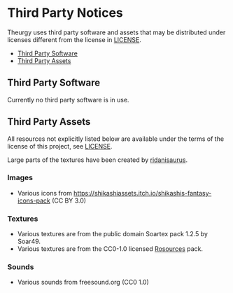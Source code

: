 # Third Party Notices
Theurgy uses third party software and assets that may be distributed under licenses different from the license in [LICENSE](./LICENSE).

* [Third Party Software](#third-party-software)
* [Third Party Assets](#third-party-assets)

## Third Party Software
Currently no third party software is in use.

## Third Party Assets
All resources not explicitly listed below are available under the terms of the license of this project, see [LICENSE](./LICENSE).

Large parts of the textures have been created by [ridanisaurus](https://www.curseforge.com/members/ridanisaurus/followers).

### Images
- Various icons from https://shikashiassets.itch.io/shikashis-fantasy-icons-pack (CC BY 3.0)

### Textures
- Various textures are from the public domain Soartex pack 1.2.5 by Soar49.
- Various textures are from the CC0-1.0 licensed [Rosources](https://github.com/Richienb/Rosources) pack.

### Sounds
- Various sounds from freesound.org (CC0 1.0)